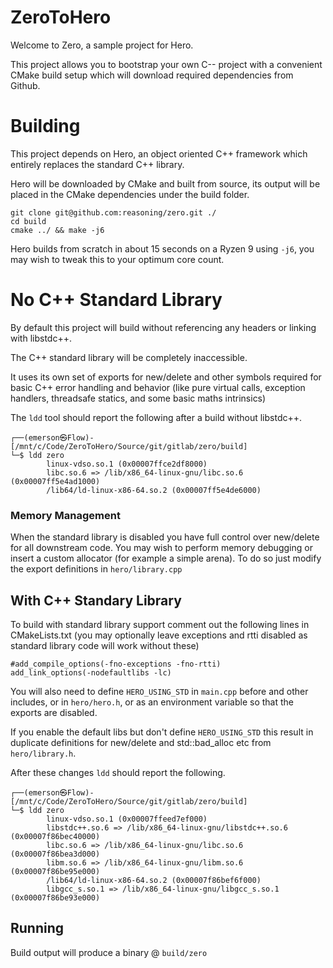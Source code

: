 # ZeroToHero

Welcome to Zero, a sample project for Hero.

This project allows you to bootstrap your own C-- project with a convenient CMake build setup which will download required dependencies from Github.

# Building

This project depends on Hero, an object oriented C++ framework which entirely replaces the standard C++ library.

Hero will be downloaded by CMake and built from source, its output will be placed in the CMake dependencies under the build folder.


```
git clone git@github.com:reasoning/zero.git ./
cd build
cmake ../ && make -j6
```

Hero builds from scratch in about 15 seconds on a Ryzen 9 using `-j6`, you may wish to tweak this to your optimum core count.

# No C++ Standard Library

By default this project will build without referencing any headers or linking with libstdc++.

The C++ standard library will be completely inaccessible.

It uses its own set of exports for new/delete and other symbols required for basic C++ error handling and behavior (like pure virtual calls, exception handlers, threadsafe statics, and some basic maths intrinsics)

The `ldd` tool should report the following after a build without libstdc++.

```
┌──(emerson㉿Flow)-[/mnt/c/Code/ZeroToHero/Source/git/gitlab/zero/build]
└─$ ldd zero
        linux-vdso.so.1 (0x00007ffce2df8000)
        libc.so.6 => /lib/x86_64-linux-gnu/libc.so.6 (0x00007ff5e4ad1000)
        /lib64/ld-linux-x86-64.so.2 (0x00007ff5e4de6000)
```
### Memory Management

When the standard library is disabled you have full control over new/delete for all downstream code.  You may wish to perform memory debugging or insert a custom allocator (for example a simple arena).  To do so just modify the export definitions in `hero/library.cpp`

## With C++ Standary Library

To build with standard library support comment out the 
following lines in CMakeLists.txt (you may optionally leave
exceptions and rtti disabled as standard library code will
work without these)

```
#add_compile_options(-fno-exceptions -fno-rtti)
add_link_options(-nodefaultlibs -lc)
```

You will also need to define `HERO_USING_STD` in `main.cpp` before and other includes, or in `hero/hero.h`, or as an environment variable so that the exports are disabled.

If you enable the default libs but don't define `HERO_USING_STD` this result in duplicate definitions for new/delete and std::bad_alloc etc from `hero/library.h`.


After these changes `ldd` should report the following.

```
┌──(emerson㉿Flow)-[/mnt/c/Code/ZeroToHero/Source/git/gitlab/zero/build]
└─$ ldd zero
        linux-vdso.so.1 (0x00007ffeed7ef000)
        libstdc++.so.6 => /lib/x86_64-linux-gnu/libstdc++.so.6 (0x00007f86bec40000)
        libc.so.6 => /lib/x86_64-linux-gnu/libc.so.6 (0x00007f86bea3d000)
        libm.so.6 => /lib/x86_64-linux-gnu/libm.so.6 (0x00007f86be95e000)
        /lib64/ld-linux-x86-64.so.2 (0x00007f86bef6f000)
        libgcc_s.so.1 => /lib/x86_64-linux-gnu/libgcc_s.so.1 (0x00007f86be93e000)
```


## Running

Build output will produce a binary @ `build/zero`